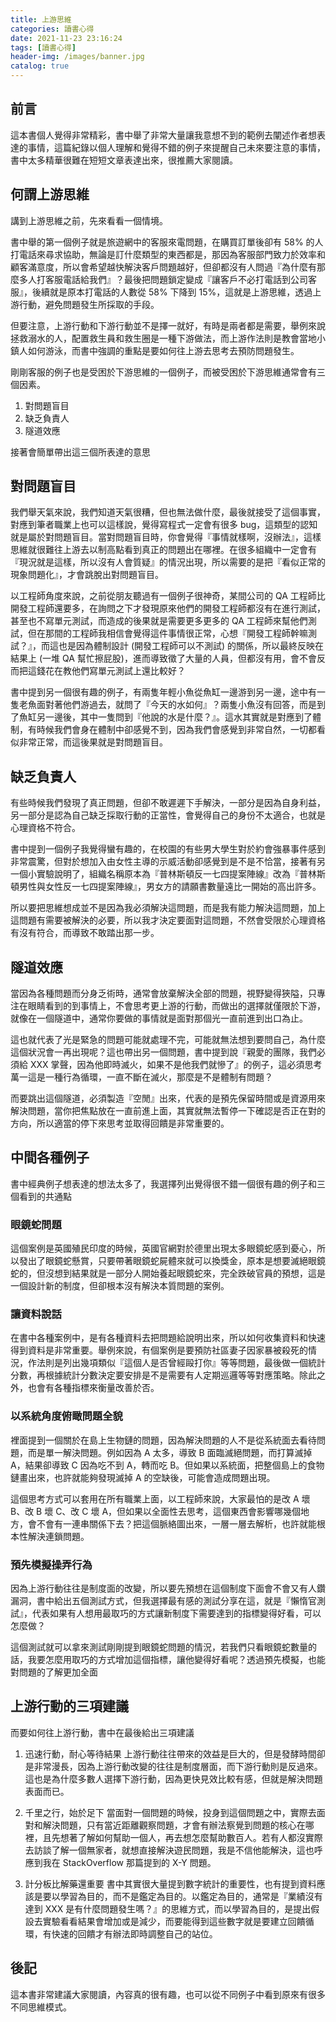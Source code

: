 ```yaml
---
title: 上游思維
categories: 讀書心得
date: 2021-11-23 23:16:24
tags: [讀書心得]
header-img: /images/banner.jpg
catalog: true
---
```

## 前言

這本書個人覺得非常精彩，書中舉了非常大量讓我意想不到的範例去闡述作者想表達的事情，這篇紀錄以個人理解和覺得不錯的例子來提醒自己未來要注意的事情，書中太多精華很難在短短文章表達出來，很推薦大家閱讀。

## 何謂上游思維

講到上游思維之前，先來看看一個情境。

書中舉的第一個例子就是旅遊網中的客服來電問題，在購買訂單後卻有 58% 的人打電話來尋求協助，無論是訂什麼類型的東西都是，那因為客服部門致力於效率和顧客滿意度，所以會希望越快解決客戶問題越好，但卻都沒有人問過『為什麼有那麼多人打客服電話給我們』？最後把問題鎖定變成『讓客戶不必打電話到公司客服』，後續就是原本打電話的人數從 58% 下降到 15%，這就是上游思維，透過上游行動，避免問題發生所採取的手段。

但要注意，上游行動和下游行動並不是擇一就好，有時是兩者都是需要，舉例來說拯救溺水的人，配置救生員和救生圈是一種下游做法，而上游作法則是教會當地小鎮人如何游泳，而書中強調的重點是要如何往上游去思考去預防問題發生。

剛剛客服的例子也是受困於下游思維的一個例子，而被受困於下游思維通常會有三個因素。

1. 對問題盲目
2. 缺乏負責人
3. 隧道效應

接著會簡單帶出這三個所表達的意思

## 對問題盲目

我們舉天氣來說，我們知道天氣很糟，但也無法做什麼，最後就接受了這個事實，對應到筆者職業上也可以這樣說，覺得寫程式一定會有很多 bug，這類型的認知就是屬於對問題盲目。當對問題盲目時，你會覺得『事情就樣啊，沒辦法』，這樣思維就很難往上游去以制高點看到真正的問題出在哪裡。在很多組織中一定會有『現況就是這樣，所以沒有人會質疑』的情況出現，所以需要的是把『看似正常的現象問題化』，才會跳脫出對問題盲目。

以工程師角度來說，之前從朋友聽過有一個例子很神奇，某間公司的 QA 工程師比開發工程師還要多，在詢問之下才發現原來他們的開發工程師都沒有在進行測試，甚至也不寫單元測試，而造成的後果就是需要更多更多的 QA 工程師來幫他們測試，但在那間的工程師我相信會覺得這件事情很正常，心想『開發工程師幹嘛測試？』，而這也是因為體制設計 (開發工程師可以不測試) 的關係，所以最終反映在結果上 (一堆 QA 幫忙擦屁股)，進而導致徵了大量的人員，但都沒有用，會不會反而把這錢花在教他們寫單元測試上還比較好？

書中提到另一個很有趣的例子，有兩隻年輕小魚從魚缸一邊游到另一邊，途中有一隻老魚面對著他們游過去，就問了『今天的水如何』？兩隻小魚沒有回答，而是到了魚缸另一邊後，其中一隻問到『他說的水是什麼？』。這水其實就是對應到了體制，有時候我們會身在體制中卻感覺不到，因為我們會感覺到非常自然，一切都看似非常正常，而這後果就是對問題盲目。


## 缺乏負責人

有些時候我們發現了真正問題，但卻不敢遲遲下手解決，一部分是因為自身利益，另一部分是認為自己缺乏採取行動的正當性，會覺得自己的身份不太適合，也就是心理資格不符合。

書中提到一個例子我覺得蠻有趣的，在校園的有些男大學生對於約會強暴事件感到非常震驚，但對於想加入由女性主導的示威活動卻感覺到是不是不恰當，接著有另一個小實驗說明了，組織名稱原本為『普林斯頓反一七四提案陣線』改為『普林斯頓男性與女性反一七四提案陣線』，男女方的請願書數量遠比一開始的高出許多。

所以要把思維想成並不是因為我必須解決這問題，而是我有能力解決這問題，加上這問題有需要被解決的必要，所以我才決定要面對這問題，不然會受限於心理資格有沒有符合，而導致不敢踏出那一步。


## 隧道效應

當因為各種問題而分身乏術時，通常會放棄解決全部的問題，視野變得狹隘，只專注在眼睛看到的到事情上，不會思考更上游的行動，而做出的選擇就僅限於下游，就像在一個隧道中，通常你要做的事情就是面對那個光一直前進到出口為止。

這也就代表了光是緊急的問題可能就處理不完，可能就無法想到要問自己，為什麼這個狀況會一再出現呢？這也帶出另一個問題，書中提到說『親愛的團隊，我們必須給 XXX 掌聲，因為他即時滅火，如果不是他我們就慘了』的例子，這必須思考萬一這是一種行為循環，一直不斷在滅火，那麼是不是體制有問題？

而要跳出這個隧道，必須製造『空閒』出來，代表的是預先保留時間或是資源用來解決問題，當你把焦點放在一直前進上面，其實就無法暫停一下確認是否正在對的方向，所以適當的停下來思考並取得回饋是非常重要的。

## 中間各種例子

書中經典例子想表達的想法太多了，我選擇列出覺得很不錯一個很有趣的例子和三個看到的共通點


### 眼鏡蛇問題

這個案例是英國殖民印度的時候，英國官網對於德里出現太多眼鏡蛇感到憂心，所以發出了眼鏡蛇懸賞，只要帶著眼鏡蛇屍體來就可以換獎金，原本是想要滅絕眼鏡蛇的，但沒想到結果就是一部分人開始養起眼鏡蛇來，完全跌破官員的預想，這是一個設計新的制度，但卻根本沒有解決本質問題的案例。


### 讓資料說話

在書中各種案例中，是有各種資料去把問題給說明出來，所以如何收集資料和快速得到資料是非常重要。舉例來說，有個案例是要預防社區妻子因家暴被殺死的情況，作法則是列出幾項類似『這個人是否曾經毆打你』等等問題，最後做一個統計分數，再根據統計分數決定要安排是不是需要有人定期巡邏等等對應策略。除此之外，也會有各種指標來衡量改善於否。


### 以系統角度俯瞰問題全貌

裡面提到一個關於在島上生物鏈的問題，因為解決問題的人不是從系統面去看待問題，而是單一解決問題。例如因為 A 太多，導致 B 面臨滅絕問題，而打算滅掉 A，結果卻導致 C 因為吃不到 A，轉而吃 B。但如果以系統面，把整個島上的食物鏈畫出來，也許就能夠發現滅掉 A 的空缺後，可能會造成問題出現。

這個思考方式可以套用在所有職業上面，以工程師來說，大家最怕的是改 A 壞 B、改 B 壞 C、改 C 壞 A，但如果以全面性去思考，這個東西會影響哪幾個地方，會不會有一連串關係下去？把這個脈絡圖出來，一層一層去解析，也許就能根本性解決連鎖問題。


### 預先模擬操弄行為

因為上游行動往往是制度面的改變，所以要先預想在這個制度下面會不會又有人鑽漏洞，書中給出五個測試方式，但我選擇最有感的測試分享在這，就是『懶惰官測試』，代表如果有人想用最取巧的方式讓新制度下需要達到的指標變得好看，可以怎麼做？

這個測試就可以拿來測試剛剛提到眼鏡蛇問題的情況，若我們只看眼鏡蛇數量的話，我要怎麼用取巧的方式增加這個指標，讓他變得好看呢？透過預先模擬，也能對問題的了解更加全面


## 上游行動的三項建議

而要如何往上游行動，書中在最後給出三項建議

1. 迅速行動，耐心等待結果
    上游行動往往帶來的效益是巨大的，但是發酵時間卻是非常漫長，因為上游行動改變的往往是制度層面，而下游行動則是反過來。這也是為什麼多數人選擇下游行動，因為更快見效比較有感，但就是解決問題表面而已。


2. 千里之行，始於足下
    當面對一個問題的時候，投身到這個問題之中，實際去面對和解決問題，只有當近距離觀察問題，才會有辦法察覺到問題的核心在哪裡，且先想著了解如何幫助一個人，再去想怎麼幫助數百人。若有人都沒實際去訪談了解一個無家者，就想直接解決遊民問題，我是不信他能解決，這也呼應到我在 StackOverflow 那篇提到的 X-Y 問題。

3. 計分板比解藥還重要
    書中其實很大量提到數字統計的重要性，也有提到資料應該是要以學習為目的，而不是鑑定為目的。以鑑定為目的，通常是『業績沒有達到 XXX 是有什麼問題發生嗎？』的思維方式，而以學習為目的，是提出假設去實驗看看結果會增加或是減少，而要能得到這些數字就是要建立回饋循環，有快速的回饋才有辦法即時調整自己的站位。

## 後記

這本書非常建議大家閱讀，內容真的很有趣，也可以從不同例子中看到原來有很多不同思維模式。